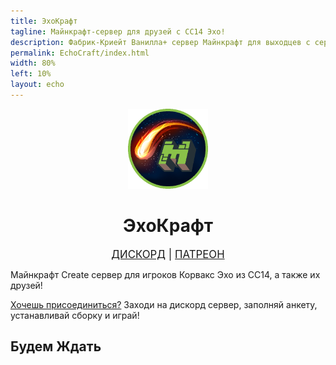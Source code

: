 ```yaml
---
title: ЭхоКрафт
tagline: Майнкрафт-сервер для друзей с СС14 Эхо!
description: Фабрик-Криейт Ванилла+ сервер Майнкрафт для выходцев с сервера Эхо из Космической Станции 14! Сервер открыт для адекватных и позитивных игроков. Зови друзей!
permalink: EchoCraft/index.html
width: 80%
left: 10%
layout: echo
---
```


<div align="center"><img src="./art/logo.png" width="128px" height="128px" alt="EchoCraft"></div>

<h1 align="center"><b>ЭхоКрафт</b></h1>

<div align="center" style="font-size: 120%;">
<a class="ct_button" href="https://discord.gg/gGEwZ5vbgr" title="Официальный сервер ЭхоКрафта!">ДИСКОРД</a> | <a class="ct_button" href="https://patreon.com/LieMee?utm_medium=unknown&utm_source=join_link&utm_campaign=creatorshare_creator&utm_content=copyLink">ПАТРЕОН</a>
</div>

Майнкрафт Create сервер для игроков Корвакс Эхо из СС14, а также их друзей!

[Хочешь присоединиться?](https://discord.gg/gGEwZ5vbgr) Заходи на дискорд сервер, заполняй анкету, устанавливай сборку и играй!

## Будем Ждать
